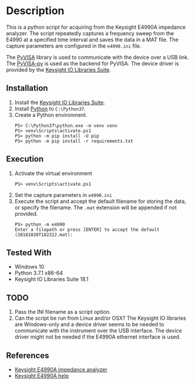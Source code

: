 # Description

This is a python script for acquiring from the Keysight E4990A impedance analyzer. The script repeatedly captures a frequency sweep from the E4990 at a specified time interval and saves the data in a MAT file. The capture parameters are configured in the `e4990.ini` file.

The [PyVISA](https://pyvisa.readthedocs.io) library is used to communicate with the device over a USB link. The [PyVISA-py](https://pyvisa-py.readthedocs.io/en/latest/) is used as the backend for PyVISA. The device driver is provided by the [Keysight IO Libraries Suite](https://www.keysight.com/en/pd-1985909/io-libraries-suite).

## Installation

1. Install the [Keysight IO Libraries Suite](https://www.keysight.com/en/pd-1985909/io-libraries-suite).
1. Install [Python](https://www.python.org/downloads/windows/) to `C:\Python37`.
1. Create a Python environment.
    ```
    PS> C:\Python37\python.exe -m venv venv
    PS> venv\Scripts\activate.ps1
    PS> python -m pip install -U pip
    PS> python -m pip install -r requirements.txt
    ```

## Execution

1. Activate the virtual environment
    ```
    PS> venv\Scripts\activate.ps1
    ```
1. Set the capture parameters in `e4990.ini`
1. Execute the script and accept the default filename for storing the data, or specify the filename. The `.mat` extension will be appended if not provided.
    ```
    PS> python -m e4990
    Enter a filepath or press [ENTER] to accept the default (20181020T182322.mat):
    ```

## Tested With

* Windows 10
* Python 3.7.1 x86-64
* Keysight IO Libraries Suite 18.1

## TODO

1. Pass the INI filename as a script option.
1. Can the script be run from Linux and/or OSX? The Keysight IO libraries are Windows-only and a device driver seems to be needed to communicate with the instrument over the USB interface. The device driver might not be needed if the E4990A ethernet interface is used.

## References

* [Keysight E4990A impedance analyzer](https://www.keysight.com/en/pd-2405177-pn-E4990A/impedance-analyzer-20-hz-to-10-20-30-50-120-mhz)
* [Keysight E4990A help](http://ena.support.keysight.com/e4990a/manuals/webhelp/eng/index.htm)
